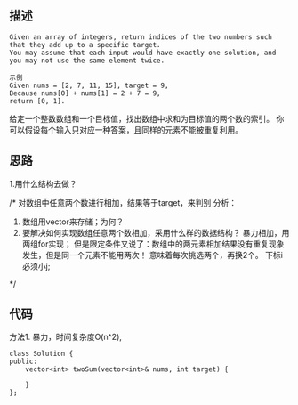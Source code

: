 ## 描述
```
Given an array of integers, return indices of the two numbers such that they add up to a specific target.
You may assume that each input would have exactly one solution, and you may not use the same element twice.

示例
Given nums = [2, 7, 11, 15], target = 9,
Because nums[0] + nums[1] = 2 + 7 = 9,
return [0, 1].
```
给定一个整数数组和一个目标值，找出数组中求和为目标值的两个数的索引。
你可以假设每个输入只对应一种答案，且同样的元素不能被重复利用。



## 思路
1.用什么结构去做？

/*
对数组中任意两个数进行相加，结果等于target，来判别
分析：
1. 数组用vector来存储；为何？
2. 要解决如何实现数组任意两个数相加，采用什么样的数据结构？
    暴力相加，用两组for实现；
    但是限定条件又说了：数组中的两元素相加结果没有重复现象发生，但是同一个元素不能用两次！
    意味着每次挑选两个，再换2个。
    下标i必须小j;

*/


## 代码

方法1. 暴力，时间复杂度O(n^2),
```
class Solution {
public:
    vector<int> twoSum(vector<int>& nums, int target) {
        
    }
};
```
